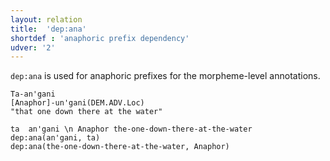 ```yaml
---
layout: relation
title:  'dep:ana'
shortdef : 'anaphoric prefix dependency'
udver: '2'
---
```


`dep:ana` is used for anaphoric prefixes for the morpheme-level annotations.

```
Ta-an'gani
[Anaphor]-un'gani(DEM.ADV.Loc)
"that one down there at the water"
```

~~~ sdparse
ta  an'gani \n Anaphor the-one-down-there-at-the-water
dep:ana(an'gani, ta)
dep:ana(the-one-down-there-at-the-water, Anaphor)
~~~
<!-- Interlanguage links updated Pá kvě 14 11:09:01 CEST 2021 -->
